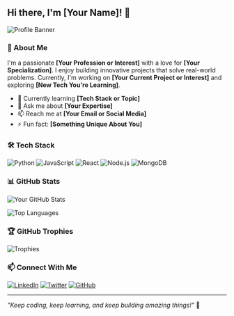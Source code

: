 ## Hi there, I'm [Your Name]! 👋

![Profile Banner](https://source.unsplash.com/1600x400/?technology,coding)

### 🚀 About Me
I'm a passionate **[Your Profession or Interest]** with a love for **[Your Specialization]**. I enjoy building innovative projects that solve real-world problems. Currently, I'm working on **[Your Current Project or Interest]** and exploring **[New Tech You're Learning]**.

- 🌱 Currently learning **[Tech Stack or Topic]**
- 💬 Ask me about **[Your Expertise]**
- 📫 Reach me at **[Your Email or Social Media]**
- ⚡ Fun fact: **[Something Unique About You]**

### 🛠️ Tech Stack
![Python](https://img.shields.io/badge/Python-3776AB?style=for-the-badge&logo=python&logoColor=white)
![JavaScript](https://img.shields.io/badge/JavaScript-F7DF1E?style=for-the-badge&logo=javascript&logoColor=black)
![React](https://img.shields.io/badge/React-61DAFB?style=for-the-badge&logo=react&logoColor=black)
![Node.js](https://img.shields.io/badge/Node.js-339933?style=for-the-badge&logo=nodedotjs&logoColor=white)
![MongoDB](https://img.shields.io/badge/MongoDB-47A248?style=for-the-badge&logo=mongodb&logoColor=white)

### 📊 GitHub Stats
![Your GitHub Stats](https://github-readme-stats.vercel.app/api?username=yourusername&show_icons=true&theme=tokyonight)

![Top Languages](https://github-readme-stats.vercel.app/api/top-langs/?username=yourusername&layout=compact&theme=tokyonight)

### 🏆 GitHub Trophies
![Trophies](https://github-profile-trophy.vercel.app/?username=yourusername&theme=onedark)

### 📫 Connect With Me
[![LinkedIn](https://img.shields.io/badge/LinkedIn-%230077B5.svg?style=for-the-badge&logo=linkedin&logoColor=white)](https://linkedin.com/in/yourusername)
[![Twitter](https://img.shields.io/badge/Twitter-%231DA1F2.svg?style=for-the-badge&logo=twitter&logoColor=white)](https://twitter.com/yourusername)
[![GitHub](https://img.shields.io/badge/GitHub-%23121011.svg?style=for-the-badge&logo=github&logoColor=white)](https://github.com/yourusername)

---
*"Keep coding, keep learning, and keep building amazing things!"* 🚀
